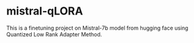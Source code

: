 # mistral-qLORA
This is a finetuning project on Mistral-7b model from hugging face using Quantized Low Rank Adapter Method.
